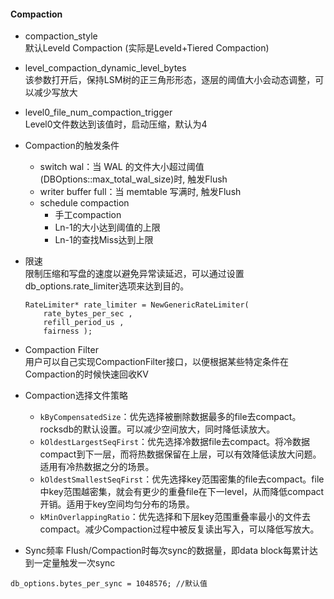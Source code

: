#### Compaction  
- compaction_style  
默认Leveld Compaction (实际是Leveld+Tiered Compaction)

- level_compaction_dynamic_level_bytes  
该参数打开后，保持LSM树的正三角形形态，逐层的阈值大小会动态调整，可以减少写放大

- level0_file_num_compaction_trigger  
Level0文件数达到该值时，启动压缩，默认为4

- Compaction的触发条件  
  - switch wal：当 WAL 的文件大小超过阈值(DBOptions::max_total_wal_size)时, 触发Flush  
  - writer buffer full：当 memtable 写满时, 触发Flush  
  - schedule compaction  
    - 手工compaction  
    - Ln-1的大小达到阈值的上限  
    - Ln-1的查找Miss达到上限  

- 限速  
限制压缩和写盘的速度以避免异常读延迟，可以通过设置db_options.rate_limiter选项来达到目的。  
  ```
  RateLimiter* rate_limiter = NewGenericRateLimiter(
      rate_bytes_per_sec , 
      refill_period_us ,
      fairness );
  ```
- Compaction Filter  
用户可以自己实现CompactionFilter接口，以便根据某些特定条件在Compaction的时候快速回收KV

- Compaction选择文件策略  
  - `kByCompensatedSize`：优先选择被删除数据最多的file去compact。rocksdb的默认设置。可以减少空间放大，同时降低读放大。
  - `kOldestLargestSeqFirst`：优先选择冷数据file去compact。将冷数据compact到下一层，而将热数据保留在上层，可以有效降低读放大问题。适用有冷热数据之分的场景。
  - `kOldestSmallestSeqFirst`：优先选择key范围密集的file去compact。file中key范围越密集，就会有更少的重叠file在下一level，从而降低compact开销。适用于key空间均匀分布的场景。
  - `kMinOverlappingRatio`：优先选择和下层key范围重叠率最小的文件去compact。减少Compaction过程中被反复读出写入，可以降低写放大。  

- Sync频率
Flush/Compaction时每次sync的数据量，即data block每累计达到一定量触发一次sync
```
db_options.bytes_per_sync = 1048576; //默认值
```
